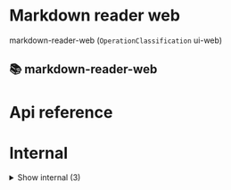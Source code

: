 # Markdown reader web

markdown-reader-web (`OperationClassification` ui-web)


## 📚 markdown-reader-web

# Api reference

# Internal

<details><summary>Show internal (3)</summary>
    
  # `<MyApp />`




| Input      |    |    |
| ---------- | -- | -- |
| - | | |
| **Output** | `JSX.Element`   |    |



## 📄 getStaticPaths (exported const)

## 📄 getStaticProps (exported const)

  </details>

